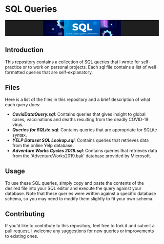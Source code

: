 # SQL Queries
![](sql_.png)
## Introduction
This repository contains a collection of SQL queries that I wrote for self-practice or to work on personal projects. Each sql file contains a list of well formatted queries that are self-explanatory.

## Files
Here is a list of the files in this repository and a brief description of what each query does:

- **_CovidDataQuery.sql_**: Contains queries that gives insight to global cases, vaccinations and deaths resulting from the deadly COVID-19 virus.
- **_Queries for SQLite.sql_**: Contains queries that are appropriate for SQLite syntax.
- **_YELP Dataset SQL Lookup.sql_**: Contains queries that retrieves data from the online Yelp database.
- **_Adventure Works Cycles 2019.sql_**: Contains queries that retrieves data from the 'AdventureWorks2019.bak' database provided by Microsoft.

## Usage
To use these SQL queries, simply copy and paste the contents of the desired file into your SQL editor and execute the query against your database. Note that these queries were written against a specific database schema, so you may need to modify them slightly to fit your own schema.

## Contributing
If you'd like to contribute to this repository, feel free to fork it and submit a pull request. I welcome any suggestions for new queries or improvements to existing ones.
